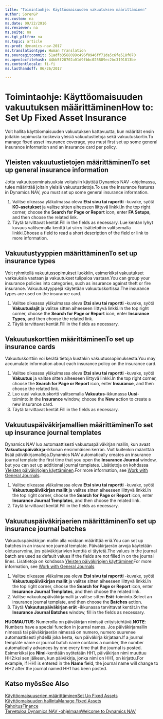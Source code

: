 ```yaml
---
title: "Toimintaohje: Käyttöomaisuuden vakuutuksen määrittäminen"
author: SorenGP
ms.custom: na
ms.date: 09/22/2016
ms.reviewer: na
ms.suite: na
ms.tgt_pltfrm: na
ms.topic: article
ms-prod: dynamics-nav-2017
ms.translationtype: Human Translation
ms.sourcegitcommit: 51adfb3588099c496f0946ff71da5c6fe518f070
ms.openlocfilehash: 44bb5f20702a01d9fbbc025889ec2bc3191813be
ms.contentlocale: fi-fi
ms.lasthandoff: 06/26/2017

---
```


# <a name="how-to-set-up-fixed-asset-insurance"></a><span data-ttu-id="6a6b8-102">Toimintaohje: Käyttöomaisuuden vakuutuksen määrittäminen</span><span class="sxs-lookup"><span data-stu-id="6a6b8-102">How to: Set Up Fixed Asset Insurance</span></span>
<span data-ttu-id="6a6b8-103">Voit hallita käyttöomaisuuden vakuutuksen kattavuutta, kun määrität ensin joitakin sopimusta koskevia yleisiä vakuutustietoja sekä vakuutuskortin.</span><span class="sxs-lookup"><span data-stu-id="6a6b8-103">To manage fixed asset insurance coverage, you must first set up some general insurance information and an insurance card per policy.</span></span>

## <a name="to-set-up-general-insurance-information"></a><span data-ttu-id="6a6b8-104">Yleisten vakuutustietojen määrittäminen</span><span class="sxs-lookup"><span data-stu-id="6a6b8-104">To set up general insurance information</span></span>  
<span data-ttu-id="6a6b8-105">Jotta vakuutusominaisuuksia voitaisiin käyttää Dynamics NAV -ohjelmassa, tulee määrittää joitain yleisiä vakuutustietoja.</span><span class="sxs-lookup"><span data-stu-id="6a6b8-105">To use the insurance features in Dynamics NAV, you must set up some general insurance information.</span></span>  
1. <span data-ttu-id="6a6b8-106">Valitse oikeassa yläkulmassa oleva **Etsi sivu tai raportti** -kuvake, syötä **KO-asetukset** ja valitse sitten aiheeseen liittyvä linkki.</span><span class="sxs-lookup"><span data-stu-id="6a6b8-106">In the top right corner, choose the **Search for Page or Report** icon, enter **FA Setups**, and then choose the related link.</span></span>  
2. <span data-ttu-id="6a6b8-107">Täytä tarvittavat kentät.</span><span class="sxs-lookup"><span data-stu-id="6a6b8-107">Fill in the fields as necessary.</span></span> <span data-ttu-id="6a6b8-108">Lue kentän lyhyt kuvaus valitsemalla kenttä tai siirry lisätietoihin valitsemalla linkki.</span><span class="sxs-lookup"><span data-stu-id="6a6b8-108">Choose a field to read a short description of the field or link to more information.</span></span>  

## <a name="to-set-up-insurance-types"></a><span data-ttu-id="6a6b8-109">Vakuutustyyppien määrittäminen</span><span class="sxs-lookup"><span data-stu-id="6a6b8-109">To set up insurance types</span></span>  
<span data-ttu-id="6a6b8-110">Voit ryhmitellä vakuutussopimukset luokkiin, esimerkiksi vakuutukset varkauksia vastaan ja vakuutukset tulipaloa vastaan.</span><span class="sxs-lookup"><span data-stu-id="6a6b8-110">You can group your insurance policies into categories, such as insurance against theft or fire insurance.</span></span> <span data-ttu-id="6a6b8-111">Vakuutustyyppejä käytetään vakuutuskortissa.</span><span class="sxs-lookup"><span data-stu-id="6a6b8-111">The insurance types are used on the insurance card.</span></span>
1. <span data-ttu-id="6a6b8-112">Valitse oikeassa yläkulmassa oleva **Etsi sivu tai raportti** -kuvake, syötä **Vakuutuslajit** ja valitse sitten aiheeseen liittyvä linkki.</span><span class="sxs-lookup"><span data-stu-id="6a6b8-112">In the top right corner, choose the **Search for Page or Report** icon, enter **Insurance Types**, and then choose the related link.</span></span>  
2. <span data-ttu-id="6a6b8-113">Täytä tarvittavat kentät.</span><span class="sxs-lookup"><span data-stu-id="6a6b8-113">Fill in the fields as necessary.</span></span>

## <a name="to-set-up-insurance-cards"></a><span data-ttu-id="6a6b8-114">Vakuutuskorttien määrittäminen</span><span class="sxs-lookup"><span data-stu-id="6a6b8-114">To set up insurance cards</span></span>  
<span data-ttu-id="6a6b8-115">Vakuutuskorttiin voi kerätä tietoja kustakin vakuutussopimuksesta.</span><span class="sxs-lookup"><span data-stu-id="6a6b8-115">You may accumulate information about each insurance policy on the insurance card.</span></span>  
1. <span data-ttu-id="6a6b8-116">Valitse oikeassa yläkulmassa oleva **Etsi sivu tai raportti** -kuvake, syötä **Vakuutus** ja valitse sitten aiheeseen liittyvä linkki.</span><span class="sxs-lookup"><span data-stu-id="6a6b8-116">In the top right corner, choose the **Search for Page or Report** icon, enter **Insurance**, and then choose the related link.</span></span>  
2. <span data-ttu-id="6a6b8-117">Luo uusi vakuutuskortti valitsemalla **Vakuutus**-ikkunassa **Uusi**-toiminto.</span><span class="sxs-lookup"><span data-stu-id="6a6b8-117">In the **Insurance** window, choose the **New** action to create a  new insurance card.</span></span>  
3. <span data-ttu-id="6a6b8-118">Täytä tarvittavat kentät.</span><span class="sxs-lookup"><span data-stu-id="6a6b8-118">Fill in the fields as necessary.</span></span>

## <a name="to-set-up-insurance-journal-templates"></a><span data-ttu-id="6a6b8-119">Vakuutuspäiväkirjamallien määrittäminen</span><span class="sxs-lookup"><span data-stu-id="6a6b8-119">To set up insurance journal templates</span></span>  
<span data-ttu-id="6a6b8-120">Dynamics NAV luo automaattisesti vakuutuspäiväkirjan mallin, kun avaat **Vakuutuspäiväkirja**-ikkunan ensimmäisen kerran. Voit kuitenkin määrittää lisää päiväkirjamalleja.</span><span class="sxs-lookup"><span data-stu-id="6a6b8-120">Dynamics NAV automatically creates an insurance journal template the first time that you open the **Insurance Journal** window, but you can set up additional journal templates.</span></span> <span data-ttu-id="6a6b8-121">Lisätietoja on kohdassa [Yleisten päiväkirjojen käyttäminen](ui-work-general-journals.md).</span><span class="sxs-lookup"><span data-stu-id="6a6b8-121">For more information, see [Work with General Journals](ui-work-general-journals.md).</span></span>  
1. <span data-ttu-id="6a6b8-122">Valitse oikeassa yläkulmassa oleva **Etsi sivu tai raportti** -kuvake, syötä **Vakuutuspäiväkirjan mallit** ja valitse sitten aiheeseen liittyvä linkki.</span><span class="sxs-lookup"><span data-stu-id="6a6b8-122">In the top right corner, choose the **Search for Page or Report** icon, enter **Insurance Journal Templates**, and then choose the related link.</span></span>  
2. <span data-ttu-id="6a6b8-123">Täytä tarvittavat kentät.</span><span class="sxs-lookup"><span data-stu-id="6a6b8-123">Fill in the fields as necessary.</span></span>

## <a name="to-set-up-insurance-journal-batches"></a><span data-ttu-id="6a6b8-124">Vakuutuspäiväkirjaerien määrittäminen</span><span class="sxs-lookup"><span data-stu-id="6a6b8-124">To set up insurance journal batches</span></span>  
<span data-ttu-id="6a6b8-125">Vakuutuspäiväkirjan mallin alla voidaan määrittää eriä.</span><span class="sxs-lookup"><span data-stu-id="6a6b8-125">You can set up batches in an insurance journal template.</span></span> <span data-ttu-id="6a6b8-126">Päiväkirjaerän arvoja käytetään oletusarvoina, jos päiväkirjarivien kenttiä ei täytetä.</span><span class="sxs-lookup"><span data-stu-id="6a6b8-126">The values in the journal batch are used as default values if the fields are not filled in on the journal lines.</span></span> <span data-ttu-id="6a6b8-127">Lisätietoja on kohdassa [Yleisten päiväkirjojen käyttäminen](ui-work-general-journals.md)</span><span class="sxs-lookup"><span data-stu-id="6a6b8-127">For more information, see [Work with General Journals](ui-work-general-journals.md)</span></span>  
1. <span data-ttu-id="6a6b8-128">Valitse oikeassa yläkulmassa oleva **Etsi sivu tai raportti** -kuvake, syötä **Vakuutuspäiväkirjan mallit** ja valitse sitten aiheeseen liittyvä linkki.</span><span class="sxs-lookup"><span data-stu-id="6a6b8-128">In the top right corner, choose the **Search for Page or Report** icon, enter **Insurance Journal Templates**, and then choose the related link.</span></span>  
2. <span data-ttu-id="6a6b8-129">Valitse vakuutuspäiväkirjamalli ja valitse sitten **Erät**-toiminto.</span><span class="sxs-lookup"><span data-stu-id="6a6b8-129">Select an insurance journal template, and then choose the **Batches** action.</span></span>
3. <span data-ttu-id="6a6b8-130">Täytä **Vakuutuspäiväkirjan erät** -ikkunassa tarvittavat kentät.</span><span class="sxs-lookup"><span data-stu-id="6a6b8-130">In the **Insurance Journal Batches** window, fill in the fields as necessary.</span></span>

<span data-ttu-id="6a6b8-131">**HUOMAUTUS**: Numeroilla on päiväkirjan nimissä erityistehtävä.</span><span class="sxs-lookup"><span data-stu-id="6a6b8-131">**NOTE**: Numbers have a special function in journal names.</span></span> <span data-ttu-id="6a6b8-132">Jos päiväkirjamallin nimessä tai päiväkirjaerän nimessä on numero, numero suurenee automaattisesti yhdellä joka kerta, kun päiväkirja kirjataan.</span><span class="sxs-lookup"><span data-stu-id="6a6b8-132">If a journal template name or journal batch name contains a number, the number automatically advances by one every time that the journal is posted.</span></span> <span data-ttu-id="6a6b8-133">Esimerkiksi jos **Nimi**-kenttään syötetään HH1, päiväkirjan nimi muuttuu HH2:ksi sen jälkeen, kun päiväkirja, jonka nimi on HH1, on kirjattu.</span><span class="sxs-lookup"><span data-stu-id="6a6b8-133">For example, if HH1 is entered in the **Name** field, the journal name will change to HH2 after the journal named HH1 has been posted.</span></span>

## <a name="see-also"></a><span data-ttu-id="6a6b8-134">Katso myös</span><span class="sxs-lookup"><span data-stu-id="6a6b8-134">See Also</span></span>
[<span data-ttu-id="6a6b8-135">Käyttöomaisuuserien määrittäminen</span><span class="sxs-lookup"><span data-stu-id="6a6b8-135">Set Up Fixed Assets</span></span>](fa-setup.md)  
[<span data-ttu-id="6a6b8-136">Käyttöomaisuuden hallinta</span><span class="sxs-lookup"><span data-stu-id="6a6b8-136">Manage Fixed Assets</span></span>](fa-manage.md)  
[<span data-ttu-id="6a6b8-137">Rahoitus</span><span class="sxs-lookup"><span data-stu-id="6a6b8-137">Finance</span></span>](finance-setup.md)  
[<span data-ttu-id="6a6b8-138">Tervetuloa Dynamics NAV -ohjelmaan</span><span class="sxs-lookup"><span data-stu-id="6a6b8-138">Welcome to Dynamics NAV</span></span>](across-get-started.md)

